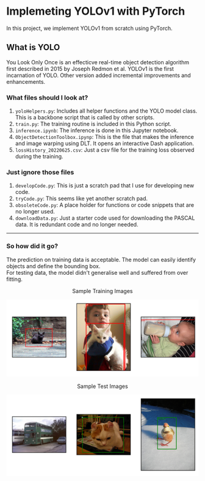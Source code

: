# Implemeting YOLOv1 with PyTorch
In this project, we implement YOLOv1 from scratch using PyTorch.  

## What is YOLO
You Look Only Once is an effecticve real-time object detection algorithm first described in 2015 by Joseph Redmon et al.
YOLOv1 is the first incarnation of YOLO. Other version added incremental improvements and enhancements. 

### What files should I look at?
1. `yoloHelpers.py`: Includes all helper functions and the YOLO model class. This is a backbone script that is called by other scripts.
1. `train.py`: The training routine is included in this Python script.
1. `inference.ipynb`: The inference is done in this Jupyter notebook.
1. `ObjectDetectionToolbox.ipynp`: This is the file that makes the inference and image warping using DLT. It opens an interactive Dash application.
1. `lossHistory_20220625.csv`: Just a csv file for the training loss observed during the training.


### Just ignore those files
1. `developCode.py`: This is just a scratch pad that I use for developing new code.
1. `tryCode.py`: This seems like yet another scratch pad.
1. `obsoleteCode.py`: A place holder for functions or code snippets that are no longer used.
1. `downloadData.py`: Just a starter code used for downloading the PASCAL data. It is redundant code and no longer needed.

---

### So how did it go?
The prediction on training data is acceptable. The model can easily identify objects and define the bounding box.  
For testing data, the model didn't generalise well and suffered from over fitting.  

<p align="center">Sample Training Images</p>

![trainSample](./figs/trainSample.png "Sample Train Images")  


<p align="center">Sample Test Images</p>
  
![testSample](./figs/testSample.png "Sample Test Images")



